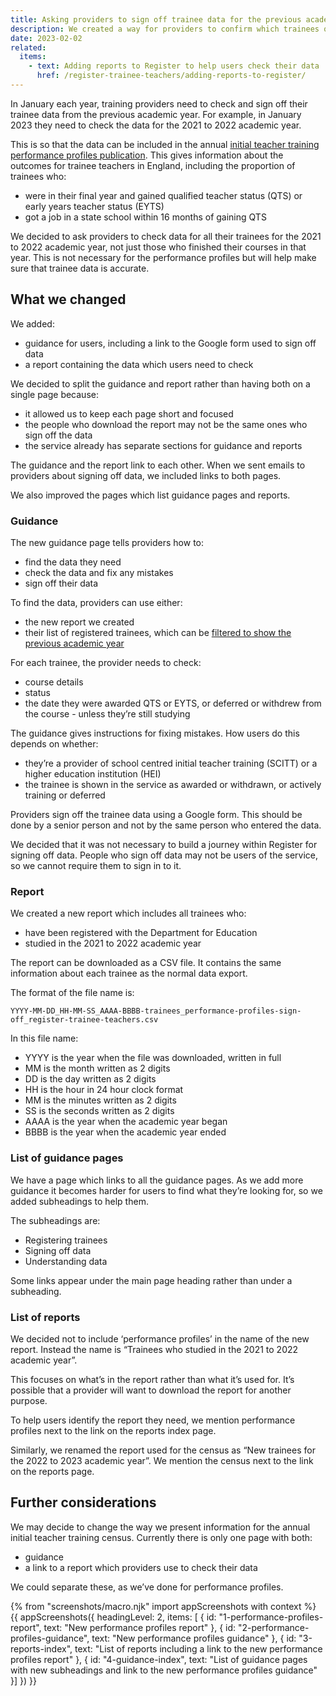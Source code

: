 ```yaml
---
title: Asking providers to sign off trainee data for the previous academic year
description: We created a way for providers to confirm which trainees qualified, withdrew and deferred in the previous academic year.
date: 2023-02-02
related:
  items:
    - text: Adding reports to Register to help users check their data
      href: /register-trainee-teachers/adding-reports-to-register/
---
```


In January each year, training providers need to check and sign off their trainee data from the previous academic year. For example, in January 2023 they need to check the data for the 2021 to 2022 academic year.

This is so that the data can be included in the annual [initial teacher training performance profiles publication](https://explore-education-statistics.service.gov.uk/find-statistics/initial-teacher-training-performance-profiles). This gives information about the outcomes for trainee teachers in England, including the proportion of trainees who:

- were in their final year and gained qualified teacher status (QTS) or early years teacher status (EYTS)
- got a job in a state school within 16 months of gaining QTS

We decided to ask providers to check data for all their trainees for the 2021 to 2022 academic year, not just those who finished their courses in that year. This is not necessary for the performance profiles but will help make sure that trainee data is accurate.

## What we changed

We added:

- guidance for users, including a link to the Google form used to sign off data
- a report containing the data which users need to check

We decided to split the guidance and report rather than having both on a single page because:

- it allowed us to keep each page short and focused
- the people who download the report may not be the same ones who sign off the data
- the service already has separate sections for guidance and reports

The guidance and the report link to each other. When we sent emails to providers about signing off data, we included links to both pages.

We also improved the pages which list guidance pages and reports.

### Guidance

The new guidance page tells providers how to:

- find the data they need
- check the data and fix any mistakes
- sign off their data

To find the data, providers can use either:

- the new report we created
- their list of registered trainees, which can be [filtered to show the previous academic year](/register-trainee-teachers/identifying-trainees-from-a-single-year/)

For each trainee, the provider needs to check:

- course details
- status
- the date they were awarded QTS or EYTS, or deferred or withdrew from the course - unless they’re still studying

The guidance gives instructions for fixing mistakes. How users do this depends on whether:

- they’re a provider of school centred initial teacher training (SCITT) or a higher education institution (HEI)
- the trainee is shown in the service as awarded or withdrawn, or actively training or deferred

Providers sign off the trainee data using a Google form. This should be done by a senior person and not by the same person who entered the data.

We decided that it was not necessary to build a journey within Register for signing off data. People who sign off data may not be users of the service, so we cannot require them to sign in to it.

### Report

We created a new report which includes all trainees who:

- have been registered with the Department for Education
- studied in the 2021 to 2022 academic year

The report can be downloaded as a CSV file. It contains the same information about each trainee as the normal data export.

The format of the file name is:

`YYYY-MM-DD_HH-MM-SS_AAAA-BBBB-trainees_performance-profiles-sign-off_register-trainee-teachers.csv`

In this file name:

- YYYY is the year when the file was downloaded, written in full
- MM is the month written as 2 digits
- DD is the day written as 2 digits
- HH is the hour in 24 hour clock format
- MM is the minutes written as 2 digits
- SS is the seconds written as 2 digits
- AAAA is the year when the academic year began
- BBBB is the year when the academic year ended

### List of guidance pages

We have a page which links to all the guidance pages. As we add more guidance it becomes harder for users to find what they’re looking for, so we added subheadings to help them.

The subheadings are:

- Registering trainees
- Signing off data
- Understanding data

Some links appear under the main page heading rather than under a subheading.

### List of reports

We decided not to include ‘performance profiles’ in the name of the new report. Instead the name is “Trainees who studied in the 2021 to 2022 academic year”.

This focuses on what’s in the report rather than what it’s used for. It’s possible that a provider will want to download the report for another purpose.

To help users identify the report they need, we mention performance profiles next to the link on the reports index page.

Similarly, we renamed the report used for the census as “New trainees for the 2022 to 2023 academic year”. We mention the census next to the link on the reports page.

## Further considerations

We may decide to change the way we present information for the annual initial teacher training census. Currently there is only one page with both:

- guidance
- a link to a report which providers use to check their data

We could separate these, as we’ve done for performance profiles.

{% from "screenshots/macro.njk" import appScreenshots with context %}
{{ appScreenshots({
  headingLevel: 2,
  items: [
  {
    id: "1-performance-profiles-report",
    text: "New performance profiles report"
  },
  {
    id: "2-performance-profiles-guidance",
    text: "New performance profiles guidance"
  },
  {
    id: "3-reports-index",
    text: "List of reports including a link to the new performance profiles report"
  },
  {
    id: "4-guidance-index",
    text: "List of guidance pages with new subheadings and link to the new performance profiles guidance"
  }]
}) }}
